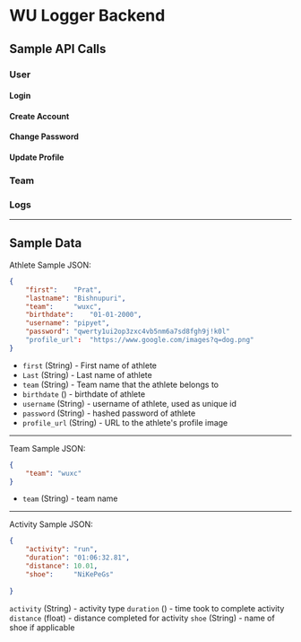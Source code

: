 # WU Logger Backend
## Sample API Calls
### User
#### Login
#### Create Account
#### Change Password
#### Update Profile

### Team

### Logs

---
## Sample Data
Athlete Sample JSON:
```json
{
	"first":	"Prat",
	"lastname":	"Bishnupuri",
	"team":		"wuxc",
	"birthdate":	"01-01-2000",
	"username":	"pipyet",
	"password":	"qwerty1ui2op3zxc4vb5nm6a7sd8fgh9j!k0l"
	"profile_url":	"https://www.google.com/images?q=dog.png"
}

```
* `first` (String) - First name of athlete
* `Last` (String) - Last name of athlete
* `team` (String) - Team name that the athlete belongs to
* `birthdate` () - birthdate of athlete
* `username` (String) - username of athlete, used as unique id
* `password` (String) - hashed password of athlete
* `profile_url` (String) - URL to the athlete's profile image
---
Team Sample JSON:
```json
{
	"team":	"wuxc"
}
```
* `team` (String) - team name
---
Activity Sample JSON:
```json
{
	"activity":	"run",
	"duration":	"01:06:32.81",
	"distance":	10.01,
	"shoe":		"NiKePeGs"
	
}
```
`activity` (String) - activity type
`duration` () - time took to complete activity
`distance` (float) - distance completed for activity
`shoe` (String) - name of shoe if applicable


